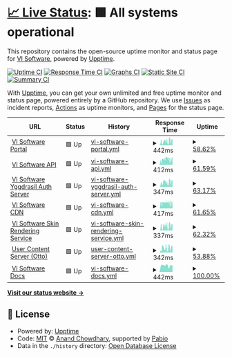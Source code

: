# [📈 Live Status](https://status.visoftware.dev): <!--live status--> **🟩 All systems operational**

This repository contains the open-source uptime monitor and status page for [VI Software](https://visoftware.dev), powered by [Upptime](https://github.com/upptime/upptime).

[![Uptime CI](https://github.com/VI-Software/status/workflows/Uptime%20CI/badge.svg)](https://github.com/VI-Software/status/actions?query=workflow%3A%22Uptime+CI%22)
[![Response Time CI](https://github.com/VI-Software/status/workflows/Response%20Time%20CI/badge.svg)](https://github.com/VI-Software/status/actions?query=workflow%3A%22Response+Time+CI%22)
[![Graphs CI](https://github.com/VI-Software/status/workflows/Graphs%20CI/badge.svg)](https://github.com/VI-Software/status/actions?query=workflow%3A%22Graphs+CI%22)
[![Static Site CI](https://github.com/VI-Software/status/workflows/Static%20Site%20CI/badge.svg)](https://github.com/VI-Software/status/actions?query=workflow%3A%22Static+Site+CI%22)
[![Summary CI](https://github.com/VI-Software/status/workflows/Summary%20CI/badge.svg)](https://github.com/VI-Software/status/actions?query=workflow%3A%22Summary+CI%22)

With [Upptime](https://upptime.js.org), you can get your own unlimited and free uptime monitor and status page, powered entirely by a GitHub repository. We use [Issues](https://github.com/VI-Software/status/issues) as incident reports, [Actions](https://github.com/VI-Software/status/actions) as uptime monitors, and [Pages](https://status.visoftware.dev) for the status page.

<!--start: status pages-->
<!-- This summary is generated by Upptime (https://github.com/upptime/upptime) -->
<!-- Do not edit this manually, your changes will be overwritten -->
<!-- prettier-ignore -->
| URL | Status | History | Response Time | Uptime |
| --- | ------ | ------- | ------------- | ------ |
| <img alt="" src="https://icons.duckduckgo.com/ip3/visoftware.dev.ico" height="13"> [VI Software Portal](https://visoftware.dev) | 🟩 Up | [vi-software-portal.yml](https://github.com/VI-Software/status/commits/HEAD/history/vi-software-portal.yml) | <details><summary><img alt="Response time graph" src="./graphs/vi-software-portal/response-time-week.png" height="20"> 442ms</summary><br><a href="https://status.visoftware.dev/history/vi-software-portal"><img alt="Response time 488" src="https://img.shields.io/endpoint?url=https%3A%2F%2Fraw.githubusercontent.com%2FVI-Software%2Fstatus%2FHEAD%2Fapi%2Fvi-software-portal%2Fresponse-time.json"></a><br><a href="https://status.visoftware.dev/history/vi-software-portal"><img alt="24-hour response time 490" src="https://img.shields.io/endpoint?url=https%3A%2F%2Fraw.githubusercontent.com%2FVI-Software%2Fstatus%2FHEAD%2Fapi%2Fvi-software-portal%2Fresponse-time-day.json"></a><br><a href="https://status.visoftware.dev/history/vi-software-portal"><img alt="7-day response time 442" src="https://img.shields.io/endpoint?url=https%3A%2F%2Fraw.githubusercontent.com%2FVI-Software%2Fstatus%2FHEAD%2Fapi%2Fvi-software-portal%2Fresponse-time-week.json"></a><br><a href="https://status.visoftware.dev/history/vi-software-portal"><img alt="30-day response time 472" src="https://img.shields.io/endpoint?url=https%3A%2F%2Fraw.githubusercontent.com%2FVI-Software%2Fstatus%2FHEAD%2Fapi%2Fvi-software-portal%2Fresponse-time-month.json"></a><br><a href="https://status.visoftware.dev/history/vi-software-portal"><img alt="1-year response time 488" src="https://img.shields.io/endpoint?url=https%3A%2F%2Fraw.githubusercontent.com%2FVI-Software%2Fstatus%2FHEAD%2Fapi%2Fvi-software-portal%2Fresponse-time-year.json"></a></details> | <details><summary><a href="https://status.visoftware.dev/history/vi-software-portal">58.62%</a></summary><a href="https://status.visoftware.dev/history/vi-software-portal"><img alt="All-time uptime 76.14%" src="https://img.shields.io/endpoint?url=https%3A%2F%2Fraw.githubusercontent.com%2FVI-Software%2Fstatus%2FHEAD%2Fapi%2Fvi-software-portal%2Fuptime.json"></a><br><a href="https://status.visoftware.dev/history/vi-software-portal"><img alt="24-hour uptime 99.63%" src="https://img.shields.io/endpoint?url=https%3A%2F%2Fraw.githubusercontent.com%2FVI-Software%2Fstatus%2FHEAD%2Fapi%2Fvi-software-portal%2Fuptime-day.json"></a><br><a href="https://status.visoftware.dev/history/vi-software-portal"><img alt="7-day uptime 58.62%" src="https://img.shields.io/endpoint?url=https%3A%2F%2Fraw.githubusercontent.com%2FVI-Software%2Fstatus%2FHEAD%2Fapi%2Fvi-software-portal%2Fuptime-week.json"></a><br><a href="https://status.visoftware.dev/history/vi-software-portal"><img alt="30-day uptime 85.42%" src="https://img.shields.io/endpoint?url=https%3A%2F%2Fraw.githubusercontent.com%2FVI-Software%2Fstatus%2FHEAD%2Fapi%2Fvi-software-portal%2Fuptime-month.json"></a><br><a href="https://status.visoftware.dev/history/vi-software-portal"><img alt="1-year uptime 76.14%" src="https://img.shields.io/endpoint?url=https%3A%2F%2Fraw.githubusercontent.com%2FVI-Software%2Fstatus%2FHEAD%2Fapi%2Fvi-software-portal%2Fuptime-year.json"></a></details>
| <img alt="" src="https://icons.duckduckgo.com/ip3/api.visoftware.dev.ico" height="13"> [VI Software API](https://api.visoftware.dev) | 🟩 Up | [vi-software-api.yml](https://github.com/VI-Software/status/commits/HEAD/history/vi-software-api.yml) | <details><summary><img alt="Response time graph" src="./graphs/vi-software-api/response-time-week.png" height="20"> 412ms</summary><br><a href="https://status.visoftware.dev/history/vi-software-api"><img alt="Response time 432" src="https://img.shields.io/endpoint?url=https%3A%2F%2Fraw.githubusercontent.com%2FVI-Software%2Fstatus%2FHEAD%2Fapi%2Fvi-software-api%2Fresponse-time.json"></a><br><a href="https://status.visoftware.dev/history/vi-software-api"><img alt="24-hour response time 409" src="https://img.shields.io/endpoint?url=https%3A%2F%2Fraw.githubusercontent.com%2FVI-Software%2Fstatus%2FHEAD%2Fapi%2Fvi-software-api%2Fresponse-time-day.json"></a><br><a href="https://status.visoftware.dev/history/vi-software-api"><img alt="7-day response time 412" src="https://img.shields.io/endpoint?url=https%3A%2F%2Fraw.githubusercontent.com%2FVI-Software%2Fstatus%2FHEAD%2Fapi%2Fvi-software-api%2Fresponse-time-week.json"></a><br><a href="https://status.visoftware.dev/history/vi-software-api"><img alt="30-day response time 428" src="https://img.shields.io/endpoint?url=https%3A%2F%2Fraw.githubusercontent.com%2FVI-Software%2Fstatus%2FHEAD%2Fapi%2Fvi-software-api%2Fresponse-time-month.json"></a><br><a href="https://status.visoftware.dev/history/vi-software-api"><img alt="1-year response time 432" src="https://img.shields.io/endpoint?url=https%3A%2F%2Fraw.githubusercontent.com%2FVI-Software%2Fstatus%2FHEAD%2Fapi%2Fvi-software-api%2Fresponse-time-year.json"></a></details> | <details><summary><a href="https://status.visoftware.dev/history/vi-software-api">61.59%</a></summary><a href="https://status.visoftware.dev/history/vi-software-api"><img alt="All-time uptime 77.05%" src="https://img.shields.io/endpoint?url=https%3A%2F%2Fraw.githubusercontent.com%2FVI-Software%2Fstatus%2FHEAD%2Fapi%2Fvi-software-api%2Fuptime.json"></a><br><a href="https://status.visoftware.dev/history/vi-software-api"><img alt="24-hour uptime 99.63%" src="https://img.shields.io/endpoint?url=https%3A%2F%2Fraw.githubusercontent.com%2FVI-Software%2Fstatus%2FHEAD%2Fapi%2Fvi-software-api%2Fuptime-day.json"></a><br><a href="https://status.visoftware.dev/history/vi-software-api"><img alt="7-day uptime 61.59%" src="https://img.shields.io/endpoint?url=https%3A%2F%2Fraw.githubusercontent.com%2FVI-Software%2Fstatus%2FHEAD%2Fapi%2Fvi-software-api%2Fuptime-week.json"></a><br><a href="https://status.visoftware.dev/history/vi-software-api"><img alt="30-day uptime 86.11%" src="https://img.shields.io/endpoint?url=https%3A%2F%2Fraw.githubusercontent.com%2FVI-Software%2Fstatus%2FHEAD%2Fapi%2Fvi-software-api%2Fuptime-month.json"></a><br><a href="https://status.visoftware.dev/history/vi-software-api"><img alt="1-year uptime 77.05%" src="https://img.shields.io/endpoint?url=https%3A%2F%2Fraw.githubusercontent.com%2FVI-Software%2Fstatus%2FHEAD%2Fapi%2Fvi-software-api%2Fuptime-year.json"></a></details>
| <img alt="" src="https://icons.duckduckgo.com/ip3/authserver.visoftware.dev.ico" height="13"> [VI Software Yggdrasil Auth Server](https://authserver.visoftware.dev) | 🟩 Up | [vi-software-yggdrasil-auth-server.yml](https://github.com/VI-Software/status/commits/HEAD/history/vi-software-yggdrasil-auth-server.yml) | <details><summary><img alt="Response time graph" src="./graphs/vi-software-yggdrasil-auth-server/response-time-week.png" height="20"> 347ms</summary><br><a href="https://status.visoftware.dev/history/vi-software-yggdrasil-auth-server"><img alt="Response time 397" src="https://img.shields.io/endpoint?url=https%3A%2F%2Fraw.githubusercontent.com%2FVI-Software%2Fstatus%2FHEAD%2Fapi%2Fvi-software-yggdrasil-auth-server%2Fresponse-time.json"></a><br><a href="https://status.visoftware.dev/history/vi-software-yggdrasil-auth-server"><img alt="24-hour response time 372" src="https://img.shields.io/endpoint?url=https%3A%2F%2Fraw.githubusercontent.com%2FVI-Software%2Fstatus%2FHEAD%2Fapi%2Fvi-software-yggdrasil-auth-server%2Fresponse-time-day.json"></a><br><a href="https://status.visoftware.dev/history/vi-software-yggdrasil-auth-server"><img alt="7-day response time 347" src="https://img.shields.io/endpoint?url=https%3A%2F%2Fraw.githubusercontent.com%2FVI-Software%2Fstatus%2FHEAD%2Fapi%2Fvi-software-yggdrasil-auth-server%2Fresponse-time-week.json"></a><br><a href="https://status.visoftware.dev/history/vi-software-yggdrasil-auth-server"><img alt="30-day response time 384" src="https://img.shields.io/endpoint?url=https%3A%2F%2Fraw.githubusercontent.com%2FVI-Software%2Fstatus%2FHEAD%2Fapi%2Fvi-software-yggdrasil-auth-server%2Fresponse-time-month.json"></a><br><a href="https://status.visoftware.dev/history/vi-software-yggdrasil-auth-server"><img alt="1-year response time 397" src="https://img.shields.io/endpoint?url=https%3A%2F%2Fraw.githubusercontent.com%2FVI-Software%2Fstatus%2FHEAD%2Fapi%2Fvi-software-yggdrasil-auth-server%2Fresponse-time-year.json"></a></details> | <details><summary><a href="https://status.visoftware.dev/history/vi-software-yggdrasil-auth-server">63.17%</a></summary><a href="https://status.visoftware.dev/history/vi-software-yggdrasil-auth-server"><img alt="All-time uptime 73.81%" src="https://img.shields.io/endpoint?url=https%3A%2F%2Fraw.githubusercontent.com%2FVI-Software%2Fstatus%2FHEAD%2Fapi%2Fvi-software-yggdrasil-auth-server%2Fuptime.json"></a><br><a href="https://status.visoftware.dev/history/vi-software-yggdrasil-auth-server"><img alt="24-hour uptime 99.63%" src="https://img.shields.io/endpoint?url=https%3A%2F%2Fraw.githubusercontent.com%2FVI-Software%2Fstatus%2FHEAD%2Fapi%2Fvi-software-yggdrasil-auth-server%2Fuptime-day.json"></a><br><a href="https://status.visoftware.dev/history/vi-software-yggdrasil-auth-server"><img alt="7-day uptime 63.17%" src="https://img.shields.io/endpoint?url=https%3A%2F%2Fraw.githubusercontent.com%2FVI-Software%2Fstatus%2FHEAD%2Fapi%2Fvi-software-yggdrasil-auth-server%2Fuptime-week.json"></a><br><a href="https://status.visoftware.dev/history/vi-software-yggdrasil-auth-server"><img alt="30-day uptime 87.67%" src="https://img.shields.io/endpoint?url=https%3A%2F%2Fraw.githubusercontent.com%2FVI-Software%2Fstatus%2FHEAD%2Fapi%2Fvi-software-yggdrasil-auth-server%2Fuptime-month.json"></a><br><a href="https://status.visoftware.dev/history/vi-software-yggdrasil-auth-server"><img alt="1-year uptime 73.81%" src="https://img.shields.io/endpoint?url=https%3A%2F%2Fraw.githubusercontent.com%2FVI-Software%2Fstatus%2FHEAD%2Fapi%2Fvi-software-yggdrasil-auth-server%2Fuptime-year.json"></a></details>
| <img alt="" src="https://icons.duckduckgo.com/ip3/cdn.visoftware.dev.ico" height="13"> [VI Software CDN](https://cdn.visoftware.dev) | 🟩 Up | [vi-software-cdn.yml](https://github.com/VI-Software/status/commits/HEAD/history/vi-software-cdn.yml) | <details><summary><img alt="Response time graph" src="./graphs/vi-software-cdn/response-time-week.png" height="20"> 417ms</summary><br><a href="https://status.visoftware.dev/history/vi-software-cdn"><img alt="Response time 420" src="https://img.shields.io/endpoint?url=https%3A%2F%2Fraw.githubusercontent.com%2FVI-Software%2Fstatus%2FHEAD%2Fapi%2Fvi-software-cdn%2Fresponse-time.json"></a><br><a href="https://status.visoftware.dev/history/vi-software-cdn"><img alt="24-hour response time 367" src="https://img.shields.io/endpoint?url=https%3A%2F%2Fraw.githubusercontent.com%2FVI-Software%2Fstatus%2FHEAD%2Fapi%2Fvi-software-cdn%2Fresponse-time-day.json"></a><br><a href="https://status.visoftware.dev/history/vi-software-cdn"><img alt="7-day response time 417" src="https://img.shields.io/endpoint?url=https%3A%2F%2Fraw.githubusercontent.com%2FVI-Software%2Fstatus%2FHEAD%2Fapi%2Fvi-software-cdn%2Fresponse-time-week.json"></a><br><a href="https://status.visoftware.dev/history/vi-software-cdn"><img alt="30-day response time 420" src="https://img.shields.io/endpoint?url=https%3A%2F%2Fraw.githubusercontent.com%2FVI-Software%2Fstatus%2FHEAD%2Fapi%2Fvi-software-cdn%2Fresponse-time-month.json"></a><br><a href="https://status.visoftware.dev/history/vi-software-cdn"><img alt="1-year response time 420" src="https://img.shields.io/endpoint?url=https%3A%2F%2Fraw.githubusercontent.com%2FVI-Software%2Fstatus%2FHEAD%2Fapi%2Fvi-software-cdn%2Fresponse-time-year.json"></a></details> | <details><summary><a href="https://status.visoftware.dev/history/vi-software-cdn">61.65%</a></summary><a href="https://status.visoftware.dev/history/vi-software-cdn"><img alt="All-time uptime 75.64%" src="https://img.shields.io/endpoint?url=https%3A%2F%2Fraw.githubusercontent.com%2FVI-Software%2Fstatus%2FHEAD%2Fapi%2Fvi-software-cdn%2Fuptime.json"></a><br><a href="https://status.visoftware.dev/history/vi-software-cdn"><img alt="24-hour uptime 99.62%" src="https://img.shields.io/endpoint?url=https%3A%2F%2Fraw.githubusercontent.com%2FVI-Software%2Fstatus%2FHEAD%2Fapi%2Fvi-software-cdn%2Fuptime-day.json"></a><br><a href="https://status.visoftware.dev/history/vi-software-cdn"><img alt="7-day uptime 61.65%" src="https://img.shields.io/endpoint?url=https%3A%2F%2Fraw.githubusercontent.com%2FVI-Software%2Fstatus%2FHEAD%2Fapi%2Fvi-software-cdn%2Fuptime-week.json"></a><br><a href="https://status.visoftware.dev/history/vi-software-cdn"><img alt="30-day uptime 86.13%" src="https://img.shields.io/endpoint?url=https%3A%2F%2Fraw.githubusercontent.com%2FVI-Software%2Fstatus%2FHEAD%2Fapi%2Fvi-software-cdn%2Fuptime-month.json"></a><br><a href="https://status.visoftware.dev/history/vi-software-cdn"><img alt="1-year uptime 75.64%" src="https://img.shields.io/endpoint?url=https%3A%2F%2Fraw.githubusercontent.com%2FVI-Software%2Fstatus%2FHEAD%2Fapi%2Fvi-software-cdn%2Fuptime-year.json"></a></details>
| <img alt="" src="https://icons.duckduckgo.com/ip3/skins.visoftware.dev.ico" height="13"> [VI Software Skin Rendering Service](https://skins.visoftware.dev) | 🟩 Up | [vi-software-skin-rendering-service.yml](https://github.com/VI-Software/status/commits/HEAD/history/vi-software-skin-rendering-service.yml) | <details><summary><img alt="Response time graph" src="./graphs/vi-software-skin-rendering-service/response-time-week.png" height="20"> 337ms</summary><br><a href="https://status.visoftware.dev/history/vi-software-skin-rendering-service"><img alt="Response time 411" src="https://img.shields.io/endpoint?url=https%3A%2F%2Fraw.githubusercontent.com%2FVI-Software%2Fstatus%2FHEAD%2Fapi%2Fvi-software-skin-rendering-service%2Fresponse-time.json"></a><br><a href="https://status.visoftware.dev/history/vi-software-skin-rendering-service"><img alt="24-hour response time 365" src="https://img.shields.io/endpoint?url=https%3A%2F%2Fraw.githubusercontent.com%2FVI-Software%2Fstatus%2FHEAD%2Fapi%2Fvi-software-skin-rendering-service%2Fresponse-time-day.json"></a><br><a href="https://status.visoftware.dev/history/vi-software-skin-rendering-service"><img alt="7-day response time 337" src="https://img.shields.io/endpoint?url=https%3A%2F%2Fraw.githubusercontent.com%2FVI-Software%2Fstatus%2FHEAD%2Fapi%2Fvi-software-skin-rendering-service%2Fresponse-time-week.json"></a><br><a href="https://status.visoftware.dev/history/vi-software-skin-rendering-service"><img alt="30-day response time 405" src="https://img.shields.io/endpoint?url=https%3A%2F%2Fraw.githubusercontent.com%2FVI-Software%2Fstatus%2FHEAD%2Fapi%2Fvi-software-skin-rendering-service%2Fresponse-time-month.json"></a><br><a href="https://status.visoftware.dev/history/vi-software-skin-rendering-service"><img alt="1-year response time 411" src="https://img.shields.io/endpoint?url=https%3A%2F%2Fraw.githubusercontent.com%2FVI-Software%2Fstatus%2FHEAD%2Fapi%2Fvi-software-skin-rendering-service%2Fresponse-time-year.json"></a></details> | <details><summary><a href="https://status.visoftware.dev/history/vi-software-skin-rendering-service">62.32%</a></summary><a href="https://status.visoftware.dev/history/vi-software-skin-rendering-service"><img alt="All-time uptime 81.55%" src="https://img.shields.io/endpoint?url=https%3A%2F%2Fraw.githubusercontent.com%2FVI-Software%2Fstatus%2FHEAD%2Fapi%2Fvi-software-skin-rendering-service%2Fuptime.json"></a><br><a href="https://status.visoftware.dev/history/vi-software-skin-rendering-service"><img alt="24-hour uptime 99.62%" src="https://img.shields.io/endpoint?url=https%3A%2F%2Fraw.githubusercontent.com%2FVI-Software%2Fstatus%2FHEAD%2Fapi%2Fvi-software-skin-rendering-service%2Fuptime-day.json"></a><br><a href="https://status.visoftware.dev/history/vi-software-skin-rendering-service"><img alt="7-day uptime 62.32%" src="https://img.shields.io/endpoint?url=https%3A%2F%2Fraw.githubusercontent.com%2FVI-Software%2Fstatus%2FHEAD%2Fapi%2Fvi-software-skin-rendering-service%2Fuptime-week.json"></a><br><a href="https://status.visoftware.dev/history/vi-software-skin-rendering-service"><img alt="30-day uptime 86.28%" src="https://img.shields.io/endpoint?url=https%3A%2F%2Fraw.githubusercontent.com%2FVI-Software%2Fstatus%2FHEAD%2Fapi%2Fvi-software-skin-rendering-service%2Fuptime-month.json"></a><br><a href="https://status.visoftware.dev/history/vi-software-skin-rendering-service"><img alt="1-year uptime 82.00%" src="https://img.shields.io/endpoint?url=https%3A%2F%2Fraw.githubusercontent.com%2FVI-Software%2Fstatus%2FHEAD%2Fapi%2Fvi-software-skin-rendering-service%2Fuptime-year.json"></a></details>
| <img alt="" src="https://icons.duckduckgo.com/ip3/otto-usercontent.visoftware.dev.ico" height="13"> [User Content Server (Otto)](https://otto-usercontent.visoftware.dev) | 🟩 Up | [user-content-server-otto.yml](https://github.com/VI-Software/status/commits/HEAD/history/user-content-server-otto.yml) | <details><summary><img alt="Response time graph" src="./graphs/user-content-server-otto/response-time-week.png" height="20"> 342ms</summary><br><a href="https://status.visoftware.dev/history/user-content-server-otto"><img alt="Response time 530" src="https://img.shields.io/endpoint?url=https%3A%2F%2Fraw.githubusercontent.com%2FVI-Software%2Fstatus%2FHEAD%2Fapi%2Fuser-content-server-otto%2Fresponse-time.json"></a><br><a href="https://status.visoftware.dev/history/user-content-server-otto"><img alt="24-hour response time 346" src="https://img.shields.io/endpoint?url=https%3A%2F%2Fraw.githubusercontent.com%2FVI-Software%2Fstatus%2FHEAD%2Fapi%2Fuser-content-server-otto%2Fresponse-time-day.json"></a><br><a href="https://status.visoftware.dev/history/user-content-server-otto"><img alt="7-day response time 342" src="https://img.shields.io/endpoint?url=https%3A%2F%2Fraw.githubusercontent.com%2FVI-Software%2Fstatus%2FHEAD%2Fapi%2Fuser-content-server-otto%2Fresponse-time-week.json"></a><br><a href="https://status.visoftware.dev/history/user-content-server-otto"><img alt="30-day response time 570" src="https://img.shields.io/endpoint?url=https%3A%2F%2Fraw.githubusercontent.com%2FVI-Software%2Fstatus%2FHEAD%2Fapi%2Fuser-content-server-otto%2Fresponse-time-month.json"></a><br><a href="https://status.visoftware.dev/history/user-content-server-otto"><img alt="1-year response time 530" src="https://img.shields.io/endpoint?url=https%3A%2F%2Fraw.githubusercontent.com%2FVI-Software%2Fstatus%2FHEAD%2Fapi%2Fuser-content-server-otto%2Fresponse-time-year.json"></a></details> | <details><summary><a href="https://status.visoftware.dev/history/user-content-server-otto">53.88%</a></summary><a href="https://status.visoftware.dev/history/user-content-server-otto"><img alt="All-time uptime 87.54%" src="https://img.shields.io/endpoint?url=https%3A%2F%2Fraw.githubusercontent.com%2FVI-Software%2Fstatus%2FHEAD%2Fapi%2Fuser-content-server-otto%2Fuptime.json"></a><br><a href="https://status.visoftware.dev/history/user-content-server-otto"><img alt="24-hour uptime 99.62%" src="https://img.shields.io/endpoint?url=https%3A%2F%2Fraw.githubusercontent.com%2FVI-Software%2Fstatus%2FHEAD%2Fapi%2Fuser-content-server-otto%2Fuptime-day.json"></a><br><a href="https://status.visoftware.dev/history/user-content-server-otto"><img alt="7-day uptime 53.88%" src="https://img.shields.io/endpoint?url=https%3A%2F%2Fraw.githubusercontent.com%2FVI-Software%2Fstatus%2FHEAD%2Fapi%2Fuser-content-server-otto%2Fuptime-week.json"></a><br><a href="https://status.visoftware.dev/history/user-content-server-otto"><img alt="30-day uptime 84.20%" src="https://img.shields.io/endpoint?url=https%3A%2F%2Fraw.githubusercontent.com%2FVI-Software%2Fstatus%2FHEAD%2Fapi%2Fuser-content-server-otto%2Fuptime-month.json"></a><br><a href="https://status.visoftware.dev/history/user-content-server-otto"><img alt="1-year uptime 87.54%" src="https://img.shields.io/endpoint?url=https%3A%2F%2Fraw.githubusercontent.com%2FVI-Software%2Fstatus%2FHEAD%2Fapi%2Fuser-content-server-otto%2Fuptime-year.json"></a></details>
| <img alt="" src="https://icons.duckduckgo.com/ip3/docs.visoftware.dev.ico" height="13"> [VI Software Docs](https://docs.visoftware.dev) | 🟩 Up | [vi-software-docs.yml](https://github.com/VI-Software/status/commits/HEAD/history/vi-software-docs.yml) | <details><summary><img alt="Response time graph" src="./graphs/vi-software-docs/response-time-week.png" height="20"> 442ms</summary><br><a href="https://status.visoftware.dev/history/vi-software-docs"><img alt="Response time 410" src="https://img.shields.io/endpoint?url=https%3A%2F%2Fraw.githubusercontent.com%2FVI-Software%2Fstatus%2FHEAD%2Fapi%2Fvi-software-docs%2Fresponse-time.json"></a><br><a href="https://status.visoftware.dev/history/vi-software-docs"><img alt="24-hour response time 438" src="https://img.shields.io/endpoint?url=https%3A%2F%2Fraw.githubusercontent.com%2FVI-Software%2Fstatus%2FHEAD%2Fapi%2Fvi-software-docs%2Fresponse-time-day.json"></a><br><a href="https://status.visoftware.dev/history/vi-software-docs"><img alt="7-day response time 442" src="https://img.shields.io/endpoint?url=https%3A%2F%2Fraw.githubusercontent.com%2FVI-Software%2Fstatus%2FHEAD%2Fapi%2Fvi-software-docs%2Fresponse-time-week.json"></a><br><a href="https://status.visoftware.dev/history/vi-software-docs"><img alt="30-day response time 416" src="https://img.shields.io/endpoint?url=https%3A%2F%2Fraw.githubusercontent.com%2FVI-Software%2Fstatus%2FHEAD%2Fapi%2Fvi-software-docs%2Fresponse-time-month.json"></a><br><a href="https://status.visoftware.dev/history/vi-software-docs"><img alt="1-year response time 410" src="https://img.shields.io/endpoint?url=https%3A%2F%2Fraw.githubusercontent.com%2FVI-Software%2Fstatus%2FHEAD%2Fapi%2Fvi-software-docs%2Fresponse-time-year.json"></a></details> | <details><summary><a href="https://status.visoftware.dev/history/vi-software-docs">100.00%</a></summary><a href="https://status.visoftware.dev/history/vi-software-docs"><img alt="All-time uptime 99.92%" src="https://img.shields.io/endpoint?url=https%3A%2F%2Fraw.githubusercontent.com%2FVI-Software%2Fstatus%2FHEAD%2Fapi%2Fvi-software-docs%2Fuptime.json"></a><br><a href="https://status.visoftware.dev/history/vi-software-docs"><img alt="24-hour uptime 100.00%" src="https://img.shields.io/endpoint?url=https%3A%2F%2Fraw.githubusercontent.com%2FVI-Software%2Fstatus%2FHEAD%2Fapi%2Fvi-software-docs%2Fuptime-day.json"></a><br><a href="https://status.visoftware.dev/history/vi-software-docs"><img alt="7-day uptime 100.00%" src="https://img.shields.io/endpoint?url=https%3A%2F%2Fraw.githubusercontent.com%2FVI-Software%2Fstatus%2FHEAD%2Fapi%2Fvi-software-docs%2Fuptime-week.json"></a><br><a href="https://status.visoftware.dev/history/vi-software-docs"><img alt="30-day uptime 99.98%" src="https://img.shields.io/endpoint?url=https%3A%2F%2Fraw.githubusercontent.com%2FVI-Software%2Fstatus%2FHEAD%2Fapi%2Fvi-software-docs%2Fuptime-month.json"></a><br><a href="https://status.visoftware.dev/history/vi-software-docs"><img alt="1-year uptime 99.92%" src="https://img.shields.io/endpoint?url=https%3A%2F%2Fraw.githubusercontent.com%2FVI-Software%2Fstatus%2FHEAD%2Fapi%2Fvi-software-docs%2Fuptime-year.json"></a></details>

<!--end: status pages-->

[**Visit our status website →**](https://status.visoftware.dev)

## 📄 License

- Powered by: [Upptime](https://github.com/upptime/upptime)
- Code: [MIT](./LICENSE) © [Anand Chowdhary](https://anandchowdhary.com), supported by [Pabio](https://pabio.com)
- Data in the `./history` directory: [Open Database License](https://opendatacommons.org/licenses/odbl/1-0/)
